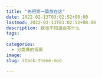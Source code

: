 ```yaml
---
title: "先把第一篇放在这"
date: 2022-02-13T03:02:52+08:00
lastmod: 2022-02-13T03:02:52+08:00
description: 我也不知道会写什么
tags:
  - 
categories: 
  - 分类真的很累
image: 
slug: stack-theme-mod

---
```



